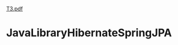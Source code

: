 [ТЗ.pdf](https://github.com/DenWorker/JavaLibraryHibernateSpringJPA/files/11412142/69.2.pdf)
# JavaLibraryHibernateSpringJPA

